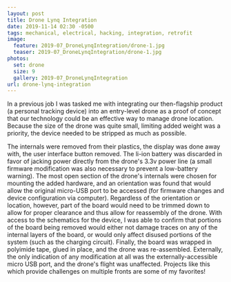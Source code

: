 ```yaml
---
layout: post
title: Drone Lynq Integration
date: 2019-11-14 02:30 -0500
tags: mechanical, electrical, hacking, integration, retrofit
image:
  feature: 2019-07_DroneLynqIntegration/drone-1.jpg
  teaser: 2019-07_DroneLynqIntegration/drone-1.jpg
photos:
  set: drone
  size: 9
  gallery: 2019-07_DroneLynqIntegration
url: drone-lynq-integration
---
```


In a previous job I was tasked me with integrating our then-flagship product (a personal tracking device) into an entry-level drone as a proof of concept that our technology could be an effective way to manage drone location. Because the size of the drone was quite small, limiting added weight was a priority, the device needed to be stripped as much as possible. 

The internals were removed from their plastics, the display was done away with, the user interface button removed. The li-ion battery was discarded in favor of jacking power directly from the drone's 3.3v power line (a small firmware modification was also necessary to prevent a low-battery warning). The most open section of the drone's internals were chosen for mounting the added hardware, and an orientation was found that would allow the original micro-USB port to be accessed (for firmware changes and device configuration via computer). Regardless of the orientation or location, however, part of the board would need to be trimmed down to allow for proper clearance and thus allow for reassembly of the drone. With access to the schematics for the device, I was able to confirm that portions of the board being removed would either not damage traces on any of the internal layers of the board, or would only affect disused portions of the system (such as the charging circuit). Finally, the board was wrapped in polyimide tape, glued in place, and the drone was re-assembled. Externally, the only indication of any modification at all was the externally-accessible micro USB port, and the drone's flight was unaffected. Projects like this which provide challenges on multiple fronts are some of my favorites!
